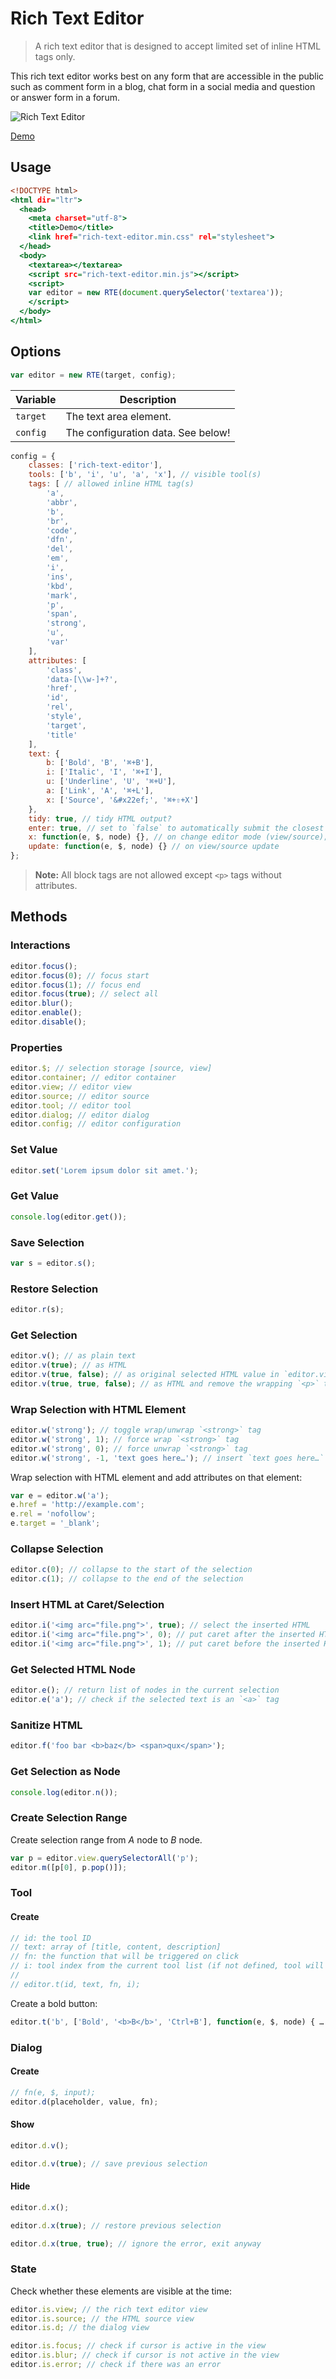Rich Text Editor
================

> A rich text editor that is designed to accept limited set of inline HTML tags only.

This rich text editor works best on any form that are accessible in the public such as comment form in a blog, chat form in a social media and question or answer form in a forum.

![Rich Text Editor](https://cloud.githubusercontent.com/assets/1669261/26141683/48b2ec6a-3b07-11e7-9173-5a1f002c5441.gif)

[Demo](http://tovic.github.io/rich-text-editor "View Demo")

Usage
-----

~~~ .html
<!DOCTYPE html>
<html dir="ltr">
  <head>
    <meta charset="utf-8">
    <title>Demo</title>
    <link href="rich-text-editor.min.css" rel="stylesheet">
  </head>
  <body>
    <textarea></textarea>
    <script src="rich-text-editor.min.js"></script>
    <script>
    var editor = new RTE(document.querySelector('textarea'));
    </script>
  </body>
</html>
~~~

Options
-------

~~~ .js
var editor = new RTE(target, config);
~~~

Variable | Description
-------- | -----------
`target` | The text area element.
`config` | The configuration data. See below!

~~~ .js
config = {
    classes: ['rich-text-editor'],
    tools: ['b', 'i', 'u', 'a', 'x'], // visible tool(s)
    tags: [ // allowed inline HTML tag(s)
        'a',
        'abbr',
        'b',
        'br',
        'code',
        'dfn',
        'del',
        'em',
        'i',
        'ins',
        'kbd',
        'mark',
        'p',
        'span',
        'strong',
        'u',
        'var'
    ],
    attributes: [
        'class',
        'data-[\\w-]+?',
        'href',
        'id',
        'rel',
        'style',
        'target',
        'title'
    ],
    text: {
        b: ['Bold', 'B', '⌘+B'],
        i: ['Italic', 'I', '⌘+I'],
        u: ['Underline', 'U', '⌘+U'],
        a: ['Link', 'A', '⌘+L'],
        x: ['Source', '&#x22ef;', '⌘+⇧+X']
    },
    tidy: true, // tidy HTML output?
    enter: true, // set to `false` to automatically submit the closest form on enter key press
    x: function(e, $, node) {}, // on change editor mode (view/source); set to `false` to disable the source view
    update: function(e, $, node) {} // on view/source update
};
~~~

> **Note:** All block tags are not allowed except `<p>` tags without attributes.

Methods
-------

### Interactions

~~~ .js
editor.focus();
editor.focus(0); // focus start
editor.focus(1); // focus end
editor.focus(true); // select all
editor.blur();
editor.enable();
editor.disable();
~~~

### Properties

~~~ .js
editor.$; // selection storage [source, view]
editor.container; // editor container
editor.view; // editor view
editor.source; // editor source
editor.tool; // editor tool
editor.dialog; // editor dialog
editor.config; // editor configuration
~~~

### Set Value

~~~ .js
editor.set('Lorem ipsum dolor sit amet.');
~~~

### Get Value

~~~ .js
console.log(editor.get());
~~~

### Save Selection

~~~ .js
var s = editor.s();
~~~

### Restore Selection

~~~ .js
editor.r(s);
~~~

### Get Selection

~~~ .js
editor.v(); // as plain text
editor.v(true); // as HTML
editor.v(true, false); // as original selected HTML value in `editor.view`
editor.v(true, true, false); // as HTML and remove the wrapping `<p>` tag
~~~

### Wrap Selection with HTML Element

~~~ .js
editor.w('strong'); // toggle wrap/unwrap `<strong>` tag
editor.w('strong', 1); // force wrap `<strong>` tag
editor.w('strong', 0); // force unwrap `<strong>` tag
editor.w('strong', -1, 'text goes here…'); // insert `text goes here…` text if no text was selected
~~~

Wrap selection with HTML element and add attributes on that element:

~~~ .js
var e = editor.w('a');
e.href = 'http://example.com';
e.rel = 'nofollow';
e.target = '_blank';
~~~

### Collapse Selection

~~~ .js
editor.c(0); // collapse to the start of the selection
editor.c(1); // collapse to the end of the selection
~~~

### Insert HTML at Caret/Selection

~~~ .js
editor.i('<img arc="file.png">', true); // select the inserted HTML
editor.i('<img arc="file.png">', 0); // put caret after the inserted HTML (insert before caret)
editor.i('<img arc="file.png">', 1); // put caret before the inserted HTML (insert after caret)
~~~

### Get Selected HTML Node

~~~ .js
editor.e(); // return list of nodes in the current selection
editor.e('a'); // check if the selected text is an `<a>` tag
~~~

### Sanitize HTML

~~~ .js
editor.f('foo bar <b>baz</b> <span>qux</span>');
~~~

### Get Selection as Node

~~~ .js
console.log(editor.n());
~~~

### Create Selection Range

Create selection range from _A_ node to _B_ node.

~~~ .js
var p = editor.view.querySelectorAll('p');
editor.m([p[0], p.pop()]);
~~~

### Tool

#### Create

~~~ .js
// id: the tool ID
// text: array of [title, content, description]
// fn: the function that will be triggered on click
// i: tool index from the current tool list (if not defined, tool will be put at the end of the list)
//
// editor.t(id, text, fn, i);
~~~

Create a bold button:

~~~ .js
editor.t('b', ['Bold', '<b>B</b>', 'Ctrl+B'], function(e, $, node) { … });
~~~

### Dialog

#### Create

~~~ .js
// fn(e, $, input);
editor.d(placeholder, value, fn);
~~~

#### Show

~~~ .js
editor.d.v();
~~~

~~~ .js
editor.d.v(true); // save previous selection
~~~

#### Hide

~~~ .js
editor.d.x();
~~~

~~~ .js
editor.d.x(true); // restore previous selection
~~~

~~~ .js
editor.d.x(true, true); // ignore the error, exit anyway
~~~

### State

Check whether these elements are visible at the time:

~~~ .js
editor.is.view; // the rich text editor view
editor.is.source; // the HTML source view
editor.is.d; // the dialog view
~~~

~~~ .js
editor.is.focus; // check if cursor is active in the view
editor.is.blur; // check if cursor is not active in the view
editor.is.error; // check if there was an error
~~~
